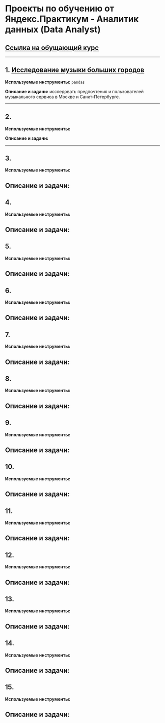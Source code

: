 # Проекты по обучению от Яндекс.Практикум - Аналитик данных (Data Analyst)
## [Ссылка на обущающий курс](https://practicum.yandex.ru/data-analyst/)
---
## 1. [Исследование музыки больших городов](https://github.com/Greg029/Yandex.Praktikum_Data_analytics/tree/main/01_Music)

**Используемые инструменты:** `pandas`

**Описание и задачи:** исследовать предпочтения и пользователей музыкального сервиса в Москве и Санкт-Петербурге.

---
## 2. []()

**Используемые инструменты:** 

**Описание и задачи:** 

---
## 3. []()

**Используемые инструменты:** 

**Описание и задачи:** 
---
## 4. []()

**Используемые инструменты:** 

**Описание и задачи:** 
---
## 5. []()

**Используемые инструменты:** 

**Описание и задачи:** 
---
## 6. []()

**Используемые инструменты:** 

**Описание и задачи:** 
---
## 7. []()

**Используемые инструменты:** 

**Описание и задачи:** 
---
## 8. []()

**Используемые инструменты:** 

**Описание и задачи:** 
---
## 9. []()

**Используемые инструменты:** 

**Описание и задачи:** 
---
## 10. []()

**Используемые инструменты:** 

**Описание и задачи:** 
---
## 11. []()

**Используемые инструменты:** 

**Описание и задачи:** 
---
## 12. []()

**Используемые инструменты:** 

**Описание и задачи:** 
---
## 13. []()

**Используемые инструменты:** 

**Описание и задачи:** 
---
## 14. []()

**Используемые инструменты:** 

**Описание и задачи:** 
---
## 15. []()

**Используемые инструменты:** 

**Описание и задачи:** 
---
